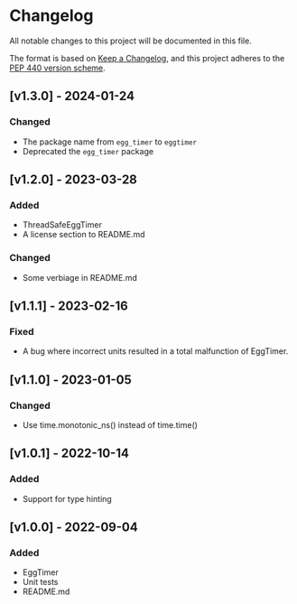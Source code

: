 # Changelog

All notable changes to this project will be documented in this file.

The format is based on [Keep a
Changelog](https://keepachangelog.com/en/1.0.0/), and this project adheres to
the [PEP 440 version scheme](https://peps.python.org/pep-0440/#version-scheme).

## [v1.3.0] - 2024-01-24
### Changed
- The package name from `egg_timer` to `eggtimer`
- Deprecated the `egg_timer` package

## [v1.2.0] - 2023-03-28
### Added
- ThreadSafeEggTimer
- A license section to README.md

### Changed
- Some verbiage in README.md


## [v1.1.1] - 2023-02-16
### Fixed
- A bug where incorrect units resulted in a total malfunction of EggTimer.


## [v1.1.0] - 2023-01-05
### Changed
- Use time.monotonic_ns() instead of time.time()


## [v1.0.1] - 2022-10-14
### Added
- Support for type hinting


## [v1.0.0] - 2022-09-04
### Added
- EggTimer
- Unit tests
- README.md
